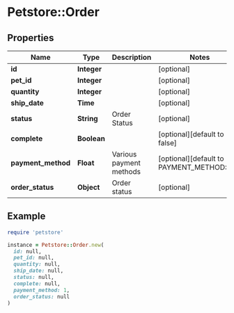 # Petstore::Order

## Properties

| Name | Type | Description | Notes |
| ---- | ---- | ----------- | ----- |
| **id** | **Integer** |  | [optional] |
| **pet_id** | **Integer** |  | [optional] |
| **quantity** | **Integer** |  | [optional] |
| **ship_date** | **Time** |  | [optional] |
| **status** | **String** | Order Status | [optional] |
| **complete** | **Boolean** |  | [optional][default to false] |
| **payment_method** | **Float** | Various payment methods | [optional][default to PAYMENT_METHOD::N1] |
| **order_status** | **Object** | Order status | [optional] |

## Example

```ruby
require 'petstore'

instance = Petstore::Order.new(
  id: null,
  pet_id: null,
  quantity: null,
  ship_date: null,
  status: null,
  complete: null,
  payment_method: 1,
  order_status: null
)
```

